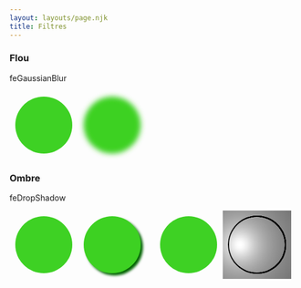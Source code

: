 ```yaml
---
layout: layouts/page.njk
title: Filtres
---
```


### Flou

feGaussianBlur

<svg width="240" height="120" xmlns="http://www.w3.org/2000/svg">
 <filter id="blur">
   <feGaussianBlur stdDeviation="5"/>
 </filter>
 <circle cx="60" cy="60" r="50" fill="#3ed124" />
 <circle cx="180" cy="60" r="50" fill="#3ed124" filter="url(#blur)" />
</svg>

### Ombre

feDropShadow

<svg width="250" height="130" xmlns="http://www.w3.org/2000/svg">
 <filter id="shadow">
   <feDropShadow dx="4" dy="4" stdDeviation="2" flood-color="darkgreen"/>
 </filter>
 <circle cx="60" cy="60" r="50" fill="#3ed124" />
 <circle cx="180" cy="60" r="50" fill="#3ed124" filter="url(#shadow)" />
</svg>



<svg width="250" height="130" xmlns="http://www.w3.org/2000/svg">
 <filter id="light">
   <feDiffuseLighting in="SourceGraphic" result="light" lighting-color="white">
      <fePointLight x="150" y="60" z="20" />
    </feDiffuseLighting>
 </filter>
 <circle cx="60" cy="60" r="50" fill="#3ed124" />
 <circle cx="180" cy="60" r="50" fill="#3ed124" filter="url(#light)" />
</svg>

<filter id="lightMe1">
    